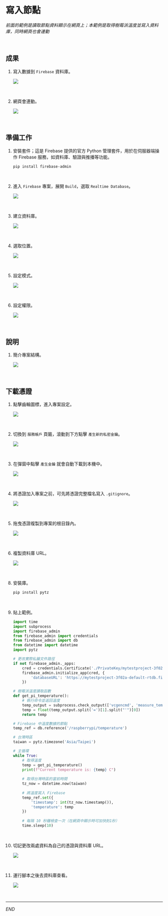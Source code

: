 # 寫入節點

_前面的範例是讀取節點資料顯示在網頁上；本範例是取得樹莓派溫度並寫入資料庫，同時網頁也會連動_

<br>

## 成果

1. 寫入數據到 `Firebase` 資料庫。

    ![](images/img_64.png)

<br>

2. 網頁會連動。

    ![](images/img_63.png)

<br>

## 準備工作

1. 安裝套件；這是 Firebase 提供的官方 Python 管理套件，用於在伺服器端操作 Firebase 服務，如資料庫、驗證與推播等功能。

    ```bash
    pip install firebase-admin
    ```

<br>

2. 進入 `Firebase` 專案，展開 `Build`，選取 `Realtime Database`。

    ![](images/img_45.png)

<br>

3. 建立資料庫。

    ![](images/img_46.png)

<br>

4. 選取位置。

    ![](images/img_47.png)

<br>

5. 設定模式。

    ![](images/img_48.png)

<br>

6. 設定權限。

    ![](images/img_49.png)

<br>

## 說明

1. 簡介專案結構。

    ![](images/img_58.png)

<br>

## 下載憑證

1. 點擊齒輪圖標，進入專案設定。

    ![](images/img_50.png)

<br>

2. 切換到 `服務帳戶` 頁籤，滾動到下方點擊 `產生新的私密金鑰`。

    ![](images/img_51.png)

<br>

3. 在彈窗中點擊 `產生金鑰` 就會自動下載到本機中。

    ![](images/img_52.png)

<br>

4. 將憑證加入專案之前，可先將憑證完整檔名寫入 `.gitignore`。

    ![](images/img_55.png)

<br>

5. 拖曳憑證複製到專案的根目錄內。

    ![](images/img_54.png)

<br>

6. 複製資料庫 URL。

    ![](images/img_56.png)

<br>

8. 安裝庫。

    ```bash
    pip install pytz
    ```

<br>

9. 貼上範例。

    ```python
    import time
    import subprocess
    import firebase_admin
    from firebase_admin import credentials
    from firebase_admin import db
    from datetime import datetime
    import pytz

    # 更改實際私鑰文件路徑
    if not firebase_admin._apps:
        cred = credentials.Certificate('./PrivateKey/mytestproject-3f02a-firebase-adminsdk-92xvg-da6d0138c2.json')
        firebase_admin.initialize_app(cred, {
            'databaseURL': 'https://mytestproject-3f02a-default-rtdb.firebaseio.com/'
        })

    # 樹莓派溫度讀取函數
    def get_pi_temperature():
        # 執行命令並返回溫度
        temp_output = subprocess.check_output(['vcgencmd', 'measure_temp']).decode()
        temp = float(temp_output.split('=')[1].split("'")[0])
        return temp

    # Firebase 中溫度數據的節點
    temp_ref = db.reference('/raspberrypi/temperature')

    # 台灣時區
    taiwan = pytz.timezone('Asia/Taipei')

    # 主循環
    while True:
        # 取得溫度
        temp = get_pi_temperature()
        print(f"Current temperature is: {temp} C")
        
        # 取得台灣時區的當前時間
        tz_now = datetime.now(taiwan)
        
        # 將溫度寫入 Firebase
        temp_ref.set({
            'timestamp': int(tz_now.timestamp()),
            'temperature': temp
        })
        
        # 每隔 10 秒鐘檢查一次（在網頁中顯示時可加快到1秒）
        time.sleep(10)
    ```

<br>

10. 切記更改兩處資料為自己的憑證與資料庫 URL。

    ![](images/img_57.png)

<br>

11. 運行腳本之後去資料庫查看。

    ![](images/img_59.png)

<br>

___

_END_